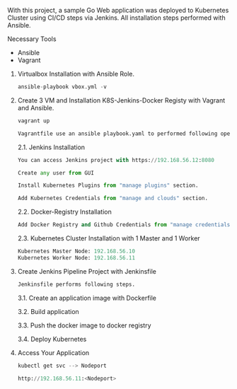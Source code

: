 With this project, a sample Go Web application was deployed to Kubernetes Cluster using CI/CD steps via Jenkins. All installation steps performed with Ansible.

Necessary Tools
- Ansible
- Vagrant

1. Virtualbox Installation with Ansible Role.

   ```python 
   ansible-playbook vbox.yml -v
   ```
2. Create 3 VM and Installation K8S-Jenkins-Docker Registy with Vagrant and Ansible.
   
   ```python 
   vagrant up

   Vagrantfile use an ansible playbook.yaml to performed following operations. 
   ```

   2.1. Jenkins Installation

   ```python 
   You can access Jenkins project with https://192.168.56.12:8080

   Create any user from GUI

   Install Kubernetes Plugins from "manage plugins" section.

   Add Kubernetes Credentials from "manage and clouds" section.
   ```
   2.2. Docker-Registry Installation
    
   ```python 
   Add Docker Registry and Github Credentials from "manage credentials" section.
   ```  
   2.3. Kubernetes Cluster Installation with 1 Master and 1 Worker

   ```python 
   Kubernetes Master Node: 192.168.56.10
   Kubernetes Worker Node: 192.168.56.11 
   ``` 
3. Create Jenkins Pipeline Project with Jenkinsfile

   ```python
   Jenkinsfile performs following steps.
   ```   
   3.1. Create an application image with Dockerfile

   3.2. Build application

   3.3. Push the docker image to docker registry

   3.4. Deploy Kubernetes 

4. Access Your Application
   
   ```python
   kubectl get svc --> Nodeport

   http://192.168.56.11:<Nodeport>
   ```